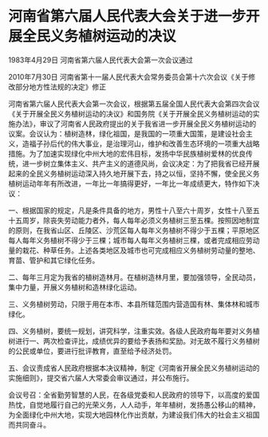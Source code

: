 # 河南省第六届人民代表大会关于进一步开展全民义务植树运动的决议

1983年4月29日 河南省第六届人民代表大会第一次会议通过

2010年7月30日 河南省第十一届人民代表大会常务委员会第十六次会议《关于修改部分地方性法规的决定》修正

<!-- INFO END -->

河南省第六届人民代表大会第一次会议，根据第五届全国人民代表大会第四次会议《关于开展全民义务植树运动的决议》和国务院《关于开展全民义务植树运动的实施办法》，审议了河南省人民政府提出的关于我省进一步开展全民义务植树运动的议案。会议认为：植树造林，绿化祖国，是我国的一项重大国策，是建设社会主义，造福子孙后代的伟大事业，是治理河山，维护和改善生态环境的一项重大战略措施。为了加速实现绿化中州大地的宏伟目标，发扬中华民族植树爱林的优良传统，进一步树立集体主义、共产主义的道德风尚，会议决定：为了把我省已经开展起来的全民义务植树运动深入持久地开展下去，持之以恒，坚持不懈，使全民义务植树运动年年有所改进，一年比一年搞得更好，一年比一年成绩更大，特作如下决议：

一、根据国家的规定，凡是条件具备的地方，男性十八至六十周岁，女性十八至五十五周岁，除丧失劳动能力者外，每人每年必须义务植树三至五棵。按照因地制宜的原则，在我省山区、丘陵区、沙荒区每人每年义务植树不得少于五棵；平原地区每人每年义务植树不得少于三棵；城市每人每年义务植树三棵，或者完成相应劳动量的栽花、种草任务。上述各类地区及城市也可完成相应义务植树劳动量的整地、育苗、管护和其它绿化任务。

二、每年三月定为我省的植树造林月。在植树造林月里，要加强领导，全民动员，集中力量，开展义务植树和造林绿化运动。

三、义务植树劳动，只限于用在本市、本县所辖范围内营造国有林、集体林和城市绿化。

四、义务植树，要统一规划，讲究科学，注重实效。各级人民政府每年要对义务植树进行一、两次检查评比，成绩优异的要给予表扬和奖励。对无故不履行义务植树的公民或单位，要进行批评教育，直至给予经济处罚。

五、会议责成省人民政府根据本决议精神，制定《河南省开展全民义务植树运动的实施细则》，提交省六届人大常委会审议通过，并公布施行。

会议号召：全省勤劳智慧的人民，在各级党委和人民政府的领导下，以高度的爱国热忱，自觉地履行自己的光荣义务，人人动手，年年植树，发扬愚公移山的精神，为全面绿化中州大地，实现大地园林化作出贡献，为建设我们伟大的社会主义祖国而共同奋斗。